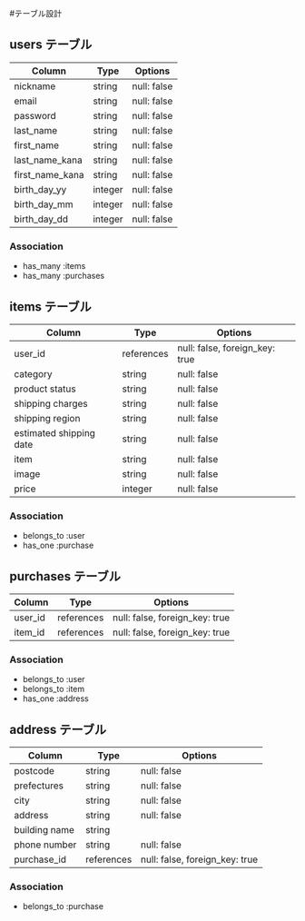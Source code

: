 #テーブル設計

## users テーブル

| Column          | Type     | Options     |
| -------------   | ------   | ----------- |
| nickname        | string   | null: false |
| email           | string   | null: false |
| password        | string   | null: false |
| last_name       | string   | null: false |
| first_name      | string   | null: false |
| last_name_kana  | string   | null: false |
| first_name_kana | string   | null: false |
| birth_day_yy    | integer  | null: false |
| birth_day_mm    | integer  | null: false |
| birth_day_dd    | integer  | null: false |

### Association
- has_many :items
- has_many :purchases

## items テーブル

| Column                   | Type       | Options                        |
| -------------            | ------     | -----------------------------  |
| user_id                  | references | null: false, foreign_key: true |
| category                 | string     | null: false                    |
| product status           | string     | null: false                    |
| shipping charges         | string     | null: false                    |
| shipping region          | string     | null: false                    |
| estimated shipping date  | string     | null: false                    |
| item                     | string     | null: false                    |
| image                    | string     | null: false                    |
| price                    | integer    | null: false                    |

### Association
- belongs_to :user
- has_one :purchase

## purchases テーブル

| Column            | Type       | Options                        |
| -------------     | ------     | -----------------------------  |
| user_id           | references | null: false, foreign_key: true |
| item_id           | references | null: false, foreign_key: true |

### Association
- belongs_to :user
- belongs_to :item
- has_one :address

## address テーブル

| Column          | Type         | Options     |
| -------------   | ------       | ----------- |
| postcode        | string       | null: false |
| prefectures     | string       | null: false |
| city            | string       | null: false |
| address         | string       | null: false |
| building name   | string       |             |
| phone number    | string       | null: false |
| purchase_id     | references   | null: false, foreign_key: true |

### Association
- belongs_to :purchase